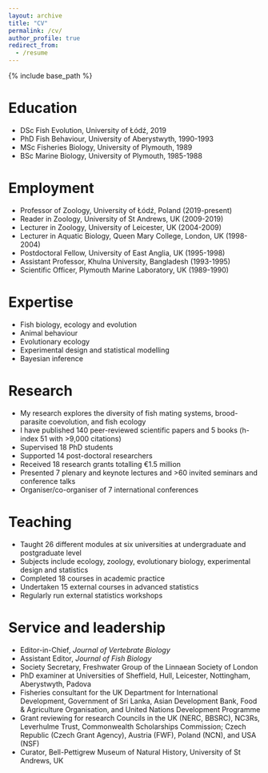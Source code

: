 ```yaml
---
layout: archive
title: "CV"
permalink: /cv/
author_profile: true
redirect_from:
  - /resume
---
```


{% include base_path %}

Education
======
* DSc Fish Evolution, University of Łódź, 2019
* PhD Fish Behaviour, University of Aberystwyth, 1990-1993
* MSc Fisheries Biology, University of Plymouth, 1989
* BSc Marine Biology, University of Plymouth, 1985-1988


Employment
======
* Professor of Zoology, University of Łódź, Poland (2019-present)
* Reader in Zoology, University of St Andrews, UK (2009-2019)
* Lecturer in Zoology, University of Leicester, UK (2004-2009)
* Lecturer in Aquatic Biology, Queen Mary College, London, UK (1998-2004)
* Postdoctoral Fellow, University of East Anglia, UK (1995-1998)
* Assistant Professor, Khulna University, Bangladesh (1993-1995)
* Scientific Officer, Plymouth Marine Laboratory, UK (1989-1990)


Expertise
======
* Fish biology, ecology and evolution
* Animal behaviour
* Evolutionary ecology
* Experimental design and statistical modelling
* Bayesian inference


Research
======
* My research explores the diversity of fish mating systems, brood-parasite coevolution, and fish ecology
* I have published 140 peer-reviewed scientific papers and 5 books (h-index 51 with >9,000 citations)
* Supervised 18 PhD students
* Supported 14 post-doctoral researchers
* Received 18 research grants totalling €1.5 million
* Presented 7 plenary and keynote lectures and >60 invited seminars and conference talks
* Organiser/co-organiser of 7 international conferences


Teaching
======
* Taught 26 different modules at six universities at undergraduate and postgraduate level
* Subjects include ecology, zoology, evolutionary biology, experimental design and statistics
* Completed 18 courses in academic practice 
* Undertaken 15 external courses in advanced statistics
* Regularly run external statistics workshops

  
Service and leadership
======
* Editor-in-Chief, *Journal of Vertebrate Biology*
* Assistant Editor, *Journal of Fish Biology*
* Society Secretary, Freshwater Group of the Linnaean Society of London
* PhD examiner at Universities of Sheffield, Hull, Leicester, Nottingham, Aberystwyth, Padova
* Fisheries consultant for the UK Department for International Development, Government of Sri Lanka, Asian Development Bank, Food & Agriculture Organisation, and United Nations Development Programme
* Grant reviewing for research Councils in the UK (NERC, BBSRC), NC3Rs, Leverhulme Trust, Commonwealth Scholarships Commission; Czech Republic (Czech Grant Agency), Austria (FWF), Poland (NCN), and USA (NSF)
* Curator, Bell-Pettigrew Museum of Natural History, University of St Andrews, UK
